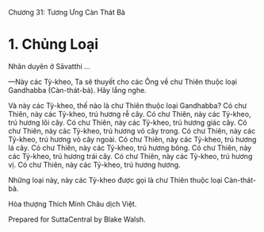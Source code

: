  

Chương 31: Tương Ưng Càn Thát Bà

# 1\. Chủng Loại

Nhân duyên ở Sāvatthi …

—Này các Tỷ-kheo, Ta sẽ thuyết cho các Ông về chư Thiên thuộc loại Gandhabba (Càn-thát-bà). Hãy lắng nghe.

Và này các Tỷ-kheo, thế nào là chư Thiên thuộc loại Gandhabba? Có chư Thiên, này các Tỷ-kheo, trú hương rễ cây. Có chư Thiên, này các Tỷ-kheo, trú hương lõi cây. Có chư Thiên, này các Tỷ-kheo, trú hương giác cây. Có chư Thiên, này các Tỷ-kheo, trú hương vỏ cây trong. Có chư Thiên, này các Tỷ-kheo, trú hương vỏ cây ngoài. Có chư Thiên, này các Tỷ-kheo, trú hương lá cây. Có chư Thiên, này các Tỷ-kheo, trú hương bông. Có chư Thiên, này các Tỷ-kheo, trú hương trái cây. Có chư Thiên, này các Tỷ-kheo, trú hương vị. Có chư Thiên, này các Tỷ-kheo, trú hương hương.

Những loại này, này các Tỷ-kheo được gọi là chư Thiên thuộc loại Càn-thát-bà.

Hòa thượng Thích Minh Châu dịch Việt.

Prepared for SuttaCentral by Blake Walsh.